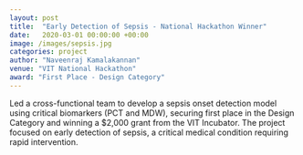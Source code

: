 ```yaml
---
layout: post
title:  "Early Detection of Sepsis - National Hackathon Winner"
date:   2020-03-01 00:00:00 +00:00
image: /images/sepsis.jpg
categories: project
author: "Naveenraj Kamalakannan"
venue: "VIT National Hackathon"
award: "First Place - Design Category"
---
```

Led a cross-functional team to develop a sepsis onset detection model using critical biomarkers (PCT and MDW), securing first place in the Design Category and winning a $2,000 grant from the VIT Incubator. The project focused on early detection of sepsis, a critical medical condition requiring rapid intervention. 